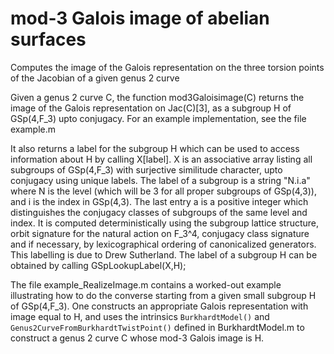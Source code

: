 # mod-3 Galois image of abelian surfaces
Computes the image of the Galois representation on the three torsion points of the Jacobian of a given genus 2 curve

Given a genus 2 curve C, the function mod3Galoisimage(C) returns the image of the Galois representation on Jac(C)[3], as a subgroup H of GSp(4,F_3) upto conjugacy. For an example implementation, see the file example.m

It also returns a label for the subgroup H which can be used to access information about H by calling X[label]. X is an associative array listing all subgroups of GSp(4,F_3) with surjective similitude character, upto conjugacy using unique labels. The label of a subgroup is a string "N.i.a" where N is the level (which will be 3 for all proper subgroups of GSp(4,3)), and i is the index in GSp(4,3). The last entry a is a positive integer which distinguishes the conjugacy classes of subgroups of the same level and index. It is computed deterministically using the subgroup lattice structure, orbit signature for the natural action on F_3^4, conjugacy class signature and if necessary, by lexicographical ordering of canonicalized generators. This labelling is due to Drew Sutherland. The label of a subgroup H can be obtained by calling GSpLookupLabel(X,H);

The file example_RealizeImage.m contains a worked-out example illustrating how to do the converse starting from a given small subgroup H of GSp(4,F_3). One constructs an appropriate Galois representation with image equal to H, and uses the intrinsics ```BurkhardtModel()``` and ```Genus2CurveFromBurkhardtTwistPoint()``` defined in BurkhardtModel.m to construct a genus 2 curve C whose mod-3 Galois image is H.
